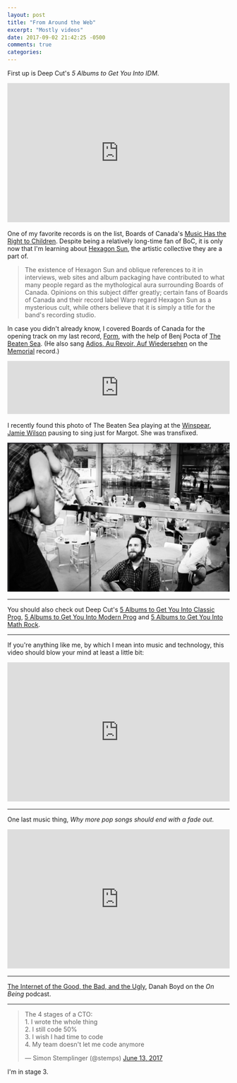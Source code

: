```yaml
---
layout: post
title: "From Around the Web"
excerpt: "Mostly videos"
date: 2017-09-02 21:42:25 -0500
comments: true
categories: 
---
```


First up is Deep Cut's _5 Albums to Get You Into IDM_. 

<iframe width="100%" height="315" src="https://www.youtube.com/embed/50WilJ_Bamw?rel=0" frameborder="0" allowfullscreen></iframe>

One of my favorite records is on the list, Boards of Canada's [Music Has the Right to Children](https://en.wikipedia.org/wiki/Music_Has_the_Right_to_Children). Despite being a relatively long-time fan of BoC, it is only now that I'm learning about [Hexagon Sun](https://en.wikipedia.org/wiki/Hexagon_Sun), the artistic collective they are a part of. 

> The existence of Hexagon Sun and oblique references to it in interviews, web sites and album packaging have contributed to what many people regard as the mythological aura surrounding Boards of Canada. Opinions on this subject differ greatly; certain fans of Boards of Canada and their record label Warp regard Hexagon Sun as a mysterious cult, while others believe that it is simply a title for the band's recording studio.

In case you didn't already know, I covered Boards of Canada for the opening track on my last record, [Form](https://danielmiller.bandcamp.com/album/form), with the help of Benj Pocta of [The Beaten Sea](https://thebeatensea.bandcamp.com/). (He also sang [Adios, Au Revoir, Auf Wiedersehen](https://danielmiller.bandcamp.com/track/adios-au-revoir-auf-wiedersehen) on the [Memorial](https://danielmiller.bandcamp.com/album/memorial) record.)

<iframe style="border: 0; width: 100%; height: 120px;" src="https://bandcamp.com/EmbeddedPlayer/album=1607945823/size=large/bgcol=ffffff/linkcol=0687f5/tracklist=false/artwork=small/track=911049744/transparent=true/" seamless><a href="http://danielmiller.bandcamp.com/album/form">Form by Daniel Miller</a></iframe>

I recently found this photo of The Beaten Sea playing at the [Winspear](https://en.wikipedia.org/wiki/Margot_and_Bill_Winspear_Opera_House), [Jamie Wilson](http://jamiewilson.io/) pausing to sing just for Margot. She was transfixed. 

![](/assets/2017/09/beaten_sea-margot.jpg)

---

You should also check out Deep Cut's [5 Albums to Get You Into Classic Prog](https://www.youtube.com/watch?v=6KMZGMh1Gec&t=302s), [5 Albums to Get You Into Modern Prog](https://www.youtube.com/watch?v=oVYknXPfkbU&t=928s) and [5 Albums to Get You Into Math Rock](https://www.youtube.com/watch?v=pEOBJUafTMw&t=382s).

---

If you're anything like me, by which I mean into music and technology, this video should blow your mind at least a little bit:

<iframe width="100%" height="315" src="https://www.youtube.com/embed/Gl39TYRDs90?rel=0" frameborder="0" allowfullscreen></iframe>

---

One last music thing, _Why more pop songs should end with a fade out_.

<iframe width="100%" height="315" src="https://www.youtube.com/embed/QpKypvDjiPM?rel=0" frameborder="0" allowfullscreen></iframe>

---

[The Internet of the Good, the Bad, and the Ugly](https://onbeing.org/programs/danah-boyd-the-internet-of-the-good-the-bad-and-the-ugly-jul2017/), Danah Boyd on the _On Being_ podcast.

---

<blockquote class="twitter-tweet" data-lang="en"><p lang="en" dir="ltr">The 4 stages of a CTO:<br>1. I wrote the whole thing<br>2. I still code 50%<br>3. I wish I had time to code<br>4. My team doesn&#39;t let me code anymore</p>&mdash; Simon Stemplinger (@stemps) <a href="https://twitter.com/stemps/status/874529393779015681">June 13, 2017</a></blockquote>
<script async src="//platform.twitter.com/widgets.js" charset="utf-8"></script>

I'm in stage 3.
